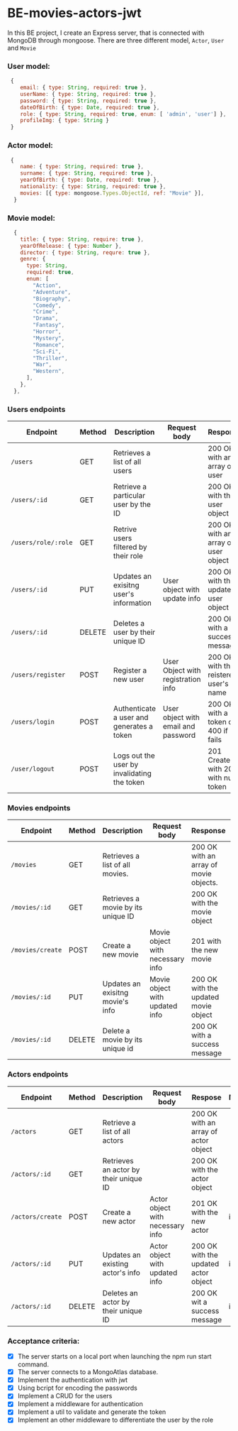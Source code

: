 # BE-movies-actors-jwt

In this BE project, I create an Express server, that is connected with MongoDB through mongoose. There are three different model, `Actor`, `User` and `Movie`

### User model:

```javascript
 {
    email: { type: String, required: true },
    userName: { type: String, required: true },
    password: { type: String, required: true },
    dateOfBirth: { type: Date, required: true },
    role: { type: String, required: true, enum: [ 'admin', 'user'] },
    profileImg: { type: String }
 }
```
### Actor model:

```javascript
 {
    name: { type: String, required: true },
    surname: { type: String, required: true },
    yearOfBirth: { type: Date, required: true },
    nationality: { type: String, required: true },
    movies: [{ type: mongoose.Types.ObjectId, ref: "Movie" }],
  }
```
### Movie model:

```javascript
  {
    title: { type: String, require: true },
    yearOfRelease: { type: Number },
    director: { type: String, requre: true },
    genre: {
      type: String,
      required: true,
      enum: [
        "Action",
        "Adventure",
        "Biography",
        "Comedy",
        "Crime",
        "Drama",
        "Fantasy",
        "Horror",
        "Mystery",
        "Romance",
        "Sci-Fi",
        "Thriller",
        "War",
        "Western",
      ],
    },
  },
```

### Users endpoints

| Endpoint            | Method | Description                                 | Request body                        | Response                              | Middleware |
|---------------------|--------|---------------------------------------------|-------------------------------------|---------------------------------------|------------|
| `/users`            | GET    | Retrieves a list of all users               |                                     | 200 OK with an array of user          |            |
| `/users/:id`        | GET    | Retrieve a particular user by the ID        |                                     | 200 OK with the user object           |            |
| `/users/role/:role` | GET    | Retrive users filtered by their role        |                                     | 200 OK with an array of user object   |            |
| `/users/:id`        | PUT    | Updates an exisitng user's information      | User object with update info        | 200 OK with the updated user object   | isAdmin    |
| `/users/:id`        | DELETE | Deletes a user by their unique ID           |                                     | 200 OK with a success message         | isAdmin    |
| `/users/register`   | POST   | Register a new user                         | User Object with registration info  | 200 OK with the reistered user's name | isAdmin    |
| `/users/login`      | POST   | Authenticate a user and generates a token   | User object with email and password | 200 OK with a token or 400 if fails   |            |
| `/user/logout`      | POST   | Logs out the user by invalidating the token |                                     | 201 Created with 201 with null token  | isAuth     |

### Movies endpoints

| Endpoint         | Method | Description                        | Request body                     | Response                               | Middleware |
|------------------|--------|------------------------------------|----------------------------------|----------------------------------------|------------|
| `/movies`        | GET    | Retrieves a list of all movies.    |                                  | 200 OK with an array of movie objects. |            |
| `/movies/:id`    | GET    | Retrieves a movie by its unique ID |                                  | 200 OK with the movie object           |            |
| `/movies/create` | POST   | Create a new movie                 | Movie object with necessary info | 201 with the new movie                 | isAdmin    |
| `/movies/:id`    | PUT    | Updates an exisitng movie's info   | Movie object with updated info   | 200 OK with the updated movie object   | isAdmin    |
| `/movies/:id`    | DELETE | Delete a movie by its unique id    |                                  | 200 OK with a success message          | isAdmin    |

### Actors endpoints

| Endpoint         | Method | Description                           | Request body                     | Respose                              | Middleware |
|------------------|--------|---------------------------------------|----------------------------------|--------------------------------------|------------|
| `/actors`        | GET    | Retrieve a list of all actors         |                                  | 200 OK with an array of actor object |            |
| `/actors/:id`    | GET    | Retrieves an actor by their unique ID |                                  | 200 OK with the actor object         |            |
| `/actors/create` | POST   | Create a new actor                    | Actor object with necessary info | 201 OK with the new actor            | isAdmin    |
| `/actors/:id`    | PUT    | Updates an existing actor's info      | Actor object with updated info   | 200 OK with the updated actor object | isAdmin    |
| `/actors/:id`    | DELETE | Deletes an actor by their unique ID   |                                  | 200 OK wit a success message         | isAdmin    |
### Acceptance criteria:

- [x] The server starts on a local port when launching the npm run start command.
- [x] The server connects to a MongoAtlas database.
- [x] Implement the authentication with jwt
- [x] Using bcript for encoding the passwords
- [x] Implement a CRUD for the users
- [x] Implement a middleware for authentication
- [x] Implement a util to validate and generate the token
- [x] Implement an other middleware to differentiate the user by the role